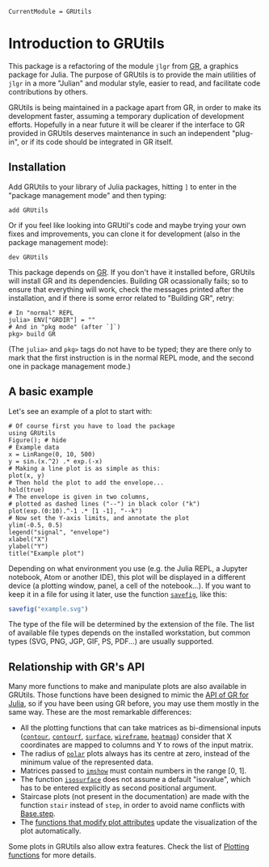 ```@meta
CurrentModule = GRUtils
```
# Introduction to GRUtils

This package is a refactoring of the module `jlgr` from [GR](https://github.com/jheinen/GR.jl), a graphics package for Julia. The purpose of GRUtils is to provide the main utilities of `jlgr` in a more "Julian" and modular style, easier to read, and facilitate code contributions by others.

GRUtils is being maintained in a package apart from GR, in order to make its development faster, assuming a temporary duplication of development efforts. Hopefully in a near future it will be clearer if the interface to GR provided in GRUtils deserves maintenance in such an independent "plug-in", or if its code should be integrated in GR itself.

## Installation

Add GRUtils to your library of Julia packages, hitting `]` to enter in the "package management mode" and then typing:

```julia-repl
add GRUtils
```

Or if you feel like looking into GRUtil's code and maybe trying your own fixes and improvements, you can clone it for development (also in the package management mode):

```julia-repl
dev GRUtils
```

This package depends on [GR](https://github.com/jheinen/GR.jl). If you don't have it installed before, GRUtils will install GR and its dependencies. Building GR ocassionally fails; so to ensure that everything will work, check the messages printed after the installation, and if there is some error related to "Building GR", retry:

```julia-repl
# In "normal" REPL
julia> ENV["GRDIR"] = ""
# And in "pkg mode" (after `]`)
pkg> build GR
```

(The `julia>` and `pkg>` tags do not have to be typed; they are there only to mark that the first instruction is in the normal REPL mode, and the second one in package management mode.)

## A basic example

Let's see an example of a plot to start with:

```@example plot
# Of course first you have to load the package
using GRUtils
Figure(); # hide
# Example data
x = LinRange(0, 10, 500)
y = sin.(x.^2) .* exp.(-x)
# Making a line plot is as simple as this:
plot(x, y)
# Then hold the plot to add the envelope...
hold(true)
# The envelope is given in two columns,
# plotted as dashed lines ("--") in black color ("k")
plot(exp.(0:10).^-1 .* [1 -1], "--k")
# Now set the Y-axis limits, and annotate the plot
ylim(-0.5, 0.5)
legend("signal", "envelope")
xlabel("X")
ylabel("Y")
title("Example plot")
```

Depending on what environment you use (e.g. the Julia REPL, a Jupyter notebook, Atom or another IDE), this plot will be displayed in a different device (a plotting window, panel, a cell of the notebook...). If you want to keep it in a file for using it later, use the function [`savefig`](@ref), like this:

```julia
savefig("example.svg")
```

The type of the file will be determined by the extension of the file. The list of available file types depends on the installed workstation, but common types (SVG, PNG, JGP, GIF, PS, PDF...) are usually supported.

## Relationship with GR's API

Many more functions to make and manipulate plots are also available in GRUtils. Those functions have been designed to mimic the [API of GR for Julia](https://gr-framework.org/julia-jlgr.html), so if you have been using GR before, you may use them mostly in the same way. These are the most remarkable differences:

* All the plotting functions that can take matrices as bi-dimensional inputs ([`contour`](https://gr-framework.org/julia-jlgr.html#contour-0315ff05d8f2652c7841da75a23d12e6), [`contourf`](https://gr-framework.org/julia-jlgr.html#contourf-0315ff05d8f2652c7841da75a23d12e6), [`surface`](https://gr-framework.org/julia-jlgr.html#surface-0315ff05d8f2652c7841da75a23d12e6), [`wireframe`](https://gr-framework.org/julia-jlgr.html#wireframe-0315ff05d8f2652c7841da75a23d12e6), [`heatmap`](https://gr-framework.org/julia-jlgr.html#heatmap-849ebfcad83c4c0251a8873748f01036)) consider that X coordinates are mapped to columns and Y to rows of the input matrix.
* The radius of [`polar`](https://gr-framework.org/julia-jlgr.html#polar-0315ff05d8f2652c7841da75a23d12e6) plots always has its centre at zero, instead of the minimum value of the represented data.
* Matrices passed to [`imshow`](https://gr-framework.org/julia-jlgr.html#imshow-404f4e72a2ec356c3761e3179229e416) must contain numbers in the range [0, 1].
* The function [`isosurface`](https://gr-framework.org/julia-jlgr.html#isosurface-9dc1a07a54ce78fad39dc8646c1e8482) does not assume a default "isovalue", which has to be entered explicitly as second positional argument.
* Staircase plots (not present in the documentation) are made with the function `stair` instead of `step`, in order to avoid name conflicts with [Base.step](https://docs.julialang.org/en/latest/base/collections/#Base.step).
* The [functions that modify plot attributes](https://gr-framework.org/julia-jlgr.html#attribute-functions) update the visualization of the plot automatically.

Some plots in GRUtils also allow extra features. Check the list of [Plotting functions](@ref) for more details.
